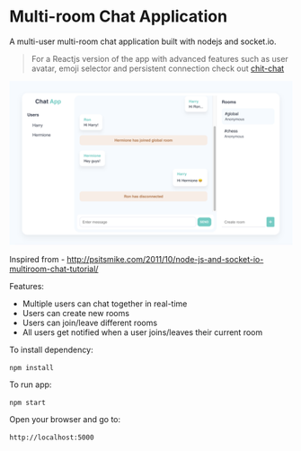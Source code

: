 # Multi-room Chat Application

A multi-user multi-room chat application built with nodejs and socket.io.

> For a Reactjs version of the app with advanced features such as user avatar, emoji selector and persistent connection check out [chit-chat](https://github.com/rajmasha/chit-chat)

<img src="/public/chat-app.png" />

Inspired from - http://psitsmike.com/2011/10/node-js-and-socket-io-multiroom-chat-tutorial/

Features:

- Multiple users can chat together in real-time
- Users can create new rooms
- Users can join/leave different rooms
- All users get notified when a user joins/leaves their current room

To install dependency:

`npm install`

To run app:

`npm start`

Open your browser and go to:

`http://localhost:5000`
